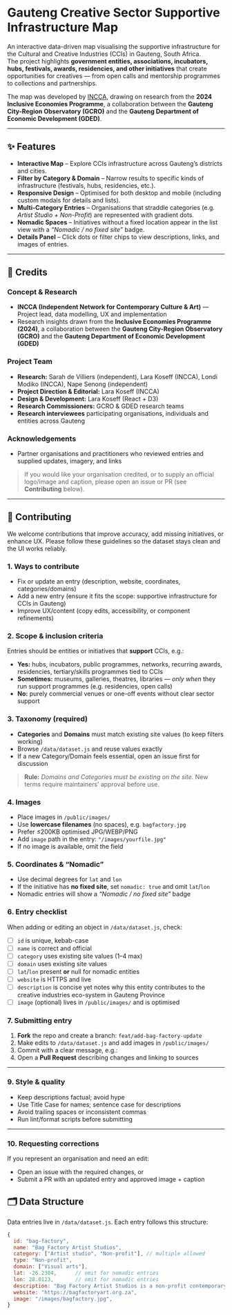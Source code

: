 # Gauteng Creative Sector Supportive Infrastructure Map

An interactive data-driven map visualising the supportive infrastructure for the Cultural and Creative Industries (CCIs) in Gauteng, South Africa.  
The project highlights **government entities, associations, incubators, hubs, festivals, awards, residencies, and other initiatives** that create opportunities for creatives — from open calls and mentorship programmes to collections and partnerships.  

The map was developed by [INCCA](https://incca.org.za), drawing on research from the **2024 Inclusive Economies Programme**, a collaboration between the **Gauteng City-Region Observatory (GCRO)** and the **Gauteng Department of Economic Development (GDED)**.

---

## ✨ Features

- **Interactive Map** – Explore CCIs infrastructure across Gauteng’s districts and cities.  
- **Filter by Category & Domain** – Narrow results to specific kinds of infrastructure (festivals, hubs, residencies, etc.).  
- **Responsive Design** – Optimised for both desktop and mobile (including custom modals for details and lists).  
- **Multi-Category Entries** – Organisations that straddle categories (e.g. *Artist Studio + Non-Profit*) are represented with gradient dots.  
- **Nomadic Spaces** – Initiatives without a fixed location appear in the list view with a *“Nomadic / no fixed site”* badge.  
- **Details Panel** – Click dots or filter chips to view descriptions, links, and images of entries.  

---

## 🙌 Credits

### Concept & Research
- **INCCA (Independent Network for Contemporary Culture & Art)** — Project lead, data modelling, UX and implementation  
- Research insights drawn from the **Inclusive Economies Programme (2024)**, a collaboration between the **Gauteng City-Region Observatory (GCRO)** and the **Gauteng Department of Economic Development (GDED)**  

### Project Team
- **Research:** Sarah de Villiers (independent), Lara Koseff (INCCA), Londi Modiko (INCCA), Nape Senong (independent)
- **Project Direction & Editorial:** Lara Koseff (INCCA)  
- **Design & Development:** Lara Koseff (React + D3)  
- **Research Commissioners:** GCRO & GDED research teams
- **Research interviewees** participating organisations, individuals and entities across Gauteng  

### Acknowledgements
- Partner organisations and practitioners who reviewed entries and supplied updates, imagery, and links  

> If you would like your organisation credited, or to supply an official logo/image and caption, please open an issue or PR (see **Contributing** below).

---

## 🤝 Contributing

We welcome contributions that improve accuracy, add missing initiatives, or enhance UX. Please follow these guidelines so the dataset stays clean and the UI works reliably.

### 1. Ways to contribute
- Fix or update an entry (description, website, coordinates, categories/domains)  
- Add a new entry (ensure it fits the scope: supportive infrastructure for CCIs in Gauteng)  
- Improve UX/content (copy edits, accessibility, or component refinements)

### 2. Scope & inclusion criteria
Entries should be entities or initiatives that **support** CCIs, e.g.:  
- **Yes:** hubs, incubators, public programmes, networks, recurring awards, residencies, tertiary/skills programmes tied to CCIs  
- **Sometimes:** museums, galleries, theatres, libraries — *only when* they run support programmes (e.g. residencies, open calls)  
- **No:** purely commercial venues or one-off events without clear sector support

### 3. Taxonomy (required)
- **Categories** and **Domains** must match existing site values (to keep filters working)  
- Browse `/data/dataset.js` and reuse values exactly  
- If a new Category/Domain feels essential, open an issue first for discussion  

> **Rule:** *Domains and Categories must be existing on the site.* New terms require maintainers’ approval before use.

### 4. Images 
- Place images in `/public/images/`  
- Use **lowercase filenames** (no spaces), e.g. `bagfactory.jpg`  
- Prefer ≤200KB optimised JPG/WEBP/PNG  
- Add `image` path in the entry: `"/images/yourfile.jpg"`  
- If no image is available, omit the field

### 5. Coordinates & “Nomadic”
- Use decimal degrees for `lat` and `lon`  
- If the initiative has **no fixed site**, set `nomadic: true` and omit `lat`/`lon`  
- Nomadic entries will show a *“Nomadic / no fixed site”* badge

### 6. Entry checklist
When adding or editing an object in `/data/dataset.js`, check:

- [ ] `id` is unique, kebab-case  
- [ ] `name` is correct and official  
- [ ] `category` uses existing site values (1–4 max)  
- [ ] `domain` uses existing site values  
- [ ] `lat`/`lon` present **or** null for nomadic entities 
- [ ] `website` is HTTPS and live  
- [ ] `description` is concise yet notes why this entity contributes to the creative industries eco-system in Gauteng Province
- [ ] `image` (optional) lives in `/public/images/` and is optimised  

### 7. Submitting entry

1. **Fork** the repo and create a branch: `feat/add-bag-factory-update`  
2. Make edits to `/data/dataset.js` and add images in `/public/images/`  
3. Commit with a clear message, e.g.: 
4. Open a **Pull Request** describing changes and linking to sources  

---

### 9. Style & quality

- Keep descriptions factual; avoid hype  
- Use Title Case for names; sentence case for descriptions  
- Avoid trailing spaces or inconsistent commas  
- Run lint/format scripts before submitting  

---

### 10. Requesting corrections

If you represent an organisation and need an edit:  
- Open an issue with the required changes, or  
- Submit a PR with an updated entry and approved image + caption  


## 🗂️ Data Structure

Data entries live in `/data/dataset.js`. Each entry follows this structure:

```js
{
  id: "bag-factory",
  name: "Bag Factory Artist Studios",
  category: ["Artist studio", "Non-profit"], // multiple allowed
  type: "Non-profit",
  domain: ["Visual arts"],
  lat: -26.2304,      // omit for nomadic entries
  lon: 28.0123,       // omit for nomadic entries
  description: "Bag Factory Artist Studios is a non-profit contemporary art organisation and residency that supports artists with open calls, awards, and exchange opportunities...",
  website: "https://bagfactoryart.org.za",
  image: "/images/bagfactory.jpg",
}









